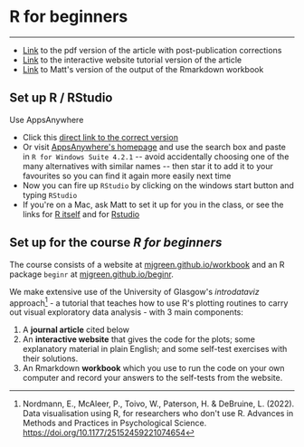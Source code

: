 # R for beginners

-----

<!--[Link](https://github.com/mjgreen/workbook/archive/refs/heads/main.zip) to download this repository as a zip file-->



* [Link](https://osf.io/5e64r) to the pdf version of the article with post-publication corrections 
* [Link](https://psyteachr.github.io/introdataviz/index.html) to the interactive website tutorial version of the article
* [Link](https://mjgreen.github.io/workbook/workbook-mjg.html) to Matt's version of the output of the Rmarkdown workbook

## Set up R / RStudio

Use AppsAnywhere

* Click this [direct link to the correct version](https://appsanywhere.bournemouth.ac.uk?id=2468&name=R%20for%20Windows%20Suite%204.2.1)
* Or visit [AppsAnywhere's homepage](https://appsanywhere.bournemouth.ac.uk) and use the search box and paste in `R for Windows Suite 4.2.1` -- avoid accidentally choosing one of the many alternatives with similar names -- then star it to add it to your favourites so you can find it again more easily next time
* Now you can fire up `RStudio` by clicking on the windows start button and typing `RStudio`
* If you're on a Mac, ask Matt to set it up for you in the class, or see the links for [R itself](https://cran.r-project.org/bin/macosx/) and for [Rstudio](https://www.rstudio.com/products/rstudio/download/#download)


## Set up for the course _R for beginners_

The course consists of a website at [mjgreen.github.io/workbook](https://mjgreen.github.io/workbook/) and an R package `beginr` at  [mjgreen.github.io/beginr](https://mjgreen.github.io/beginr).

We make extensive use of the University of Glasgow's _introdataviz_ approach[^1] - a tutorial that teaches how to use R's plotting routines to carry out visual exploratory data analysis - with 3 main components:

1. A __journal article__ cited below
2. An __interactive website__ that gives the code for the plots; some explanatory material in plain English; and some self-test exercises with their solutions.
3. An Rmarkdown __workbook__ which you use to run the code on your own computer and record your answers to the self-tests from the website.

[^1]: Nordmann, E., McAleer, P., Toivo, W., Paterson, H. & DeBruine, L. (2022). Data visualisation using R, for researchers who don't use R. Advances in Methods and Practices in Psychological Science. https://doi.org/10.1177/25152459221074654

